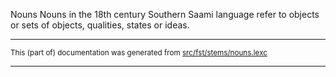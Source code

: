 Nouns
Nouns in the 18th century Southern Saami language refer to objects or sets of objects, qualities, states or ideas.

* * *

<small>This (part of) documentation was generated from [src/fst/stems/nouns.lexc](https://github.com/giellalt/lang-sju-x-sydlapsk/blob/main/src/fst/stems/nouns.lexc)</small>

---

